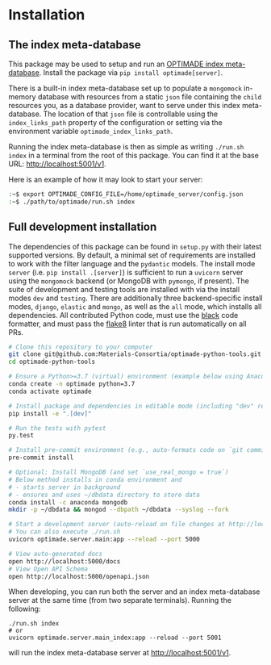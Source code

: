 # Installation

## The index meta-database

This package may be used to setup and run an [OPTIMADE index meta-database](https://github.com/Materials-Consortia/OPTIMADE/blob/develop/optimade.rst#index-meta-database).
Install the package via `pip install optimade[server]`.

There is a built-in index meta-database set up to populate a `mongomock` in-memory database with resources from a static `json` file containing the `child` resources you, as a database provider, want to serve under this index meta-database. The location of that `json` file is controllable using the `index_links_path` property of the configuration or setting via the environment variable `optimade_index_links_path`.

Running the index meta-database is then as simple as writing `./run.sh index` in a terminal from the root of this package.
You can find it at the base URL: <http://localhost:5001/v1>.

Here is an example of how it may look to start your server:

```sh
:~$ export OPTIMADE_CONFIG_FILE=/home/optimade_server/config.json
:~$ ./path/to/optimade/run.sh index
```

## Full development installation

The dependencies of this package can be found in `setup.py` with their latest supported versions.
By default, a minimal set of requirements are installed to work with the filter language and the `pydantic` models.
The install mode `server` (i.e. `pip install .[server]`) is sufficient to run a `uvicorn` server using the `mongomock` backend (or MongoDB with `pymongo`, if present).
The suite of development and testing tools are installed with via the install modes `dev` and `testing`.
There are additionally three backend-specific install modes, `django`, `elastic` and `mongo`, as well as the `all` mode, which installs all dependencies.
All contributed Python code, must use the [black](https://github.com/ambv/black) code formatter, and must pass the [flake8](http://flake8.pycqa.org/en/latest/) linter that is run automatically on all PRs.

```sh
# Clone this repository to your computer
git clone git@github.com:Materials-Consortia/optimade-python-tools.git
cd optimade-python-tools

# Ensure a Python>=3.7 (virtual) environment (example below using Anaconda/Miniconda)
conda create -n optimade python=3.7
conda activate optimade

# Install package and dependencies in editable mode (including "dev" requirements).
pip install -e ".[dev]"

# Run the tests with pytest
py.test

# Install pre-commit environment (e.g., auto-formats code on `git commit`)
pre-commit install

# Optional: Install MongoDB (and set `use_real_mongo = true`)
# Below method installs in conda environment and
# - starts server in background
# - ensures and uses ~/dbdata directory to store data
conda install -c anaconda mongodb
mkdir -p ~/dbdata && mongod --dbpath ~/dbdata --syslog --fork

# Start a development server (auto-reload on file changes at http://localhost:5000
# You can also execute ./run.sh
uvicorn optimade.server.main:app --reload --port 5000

# View auto-generated docs
open http://localhost:5000/docs
# View Open API Schema
open http://localhost:5000/openapi.json
```

When developing, you can run both the server and an index meta-database server at the same time (from two separate terminals).
Running the following:

```shell
./run.sh index
# or
uvicorn optimade.server.main_index:app --reload --port 5001
```

will run the index meta-database server at <http://localhost:5001/v1>.
